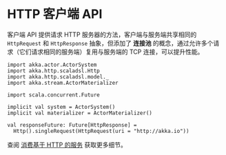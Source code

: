 # HTTP 客户端 API

客户端 API 提供请求 HTTP 服务器的方法，客户端与服务端共享相同的 `HttpRequest` 和 `HttpResponse` 抽象，但添加了 **连接池** 的概念，通过允许多个请求（它们请求相同的服务端）复用与服务端的 TCP 连接，可以提升性能。

```
import akka.actor.ActorSystem
import akka.http.scaladsl.Http
import akka.http.scaladsl.model._
import akka.stream.ActorMaterializer

import scala.concurrent.Future

implicit val system = ActorSystem()
implicit val materializer = ActorMaterializer()

val responseFuture: Future[HttpResponse] =
  Http().singleRequest(HttpRequest(uri = "http://akka.io"))
```

查阅 [消费基于 HTTP 的服务](http://doc.akka.io/docs/akka-http/current/scala/http/client-side/index.html) 获取更多细节。
